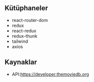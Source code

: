 ## Kütüphaneler

- react-router-dom
- redux
- react-redux
- redux-thunk
- tailwind
- axios

## Kaynaklar

- API:https://developer.themoviedb.org